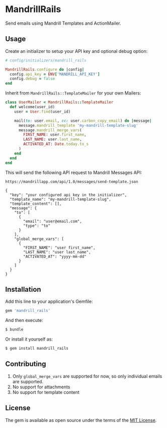 # MandrillRails
Send emails using Mandrill Templates and ActionMailer.

## Usage
Create an initializer to setup your API key and optional debug option:

```ruby
# config/initializers/mandrill_rails

MandrillRails.configure do |config|
  config.api_key = ENV['MANDRILL_API_KEY']
  config.debug = false
end
```

Inherit from `MandrillRails::TemplateMailer` for your own Mailers:

```ruby
class UserMailer < MandrillRails::TemplateMailer
  def welcome(user_id)
    user = User.find(user_id)

    mail(to: user.email, cc: user.carbon_copy_email) do |message|
      message.mandrill_template 'my-mandrill-template-slug'
      message.mandrill_merge_vars(
        FIRST_NAME: user.first_name,
        LAST_NAME: user.last_name,
        ACTIVATED_AT: Date.today.to_s
      )
    end
  end
end
```

This will send the following API request to Mandrill Messages API:

```
https://mandrillapp.com/api/1.0/messages/send-template.json

{
  "key": "your configured api key in the initializer",
  "template_name": "my-mandrill-template-slug",
  "template_content": [],
  "message": {
    "to": [
      {
        "email": "user@email.com",
        "type": "to"
      }
    ],
    "global_merge_vars": [
      {
        "FIRST_NAME": "user first_name",
        "LAST_NAME": "user last_name",
        "ACTIVATED_AT": "yyyy-mm-dd"
      }
    ]
  }
}
```

## Installation
Add this line to your application's Gemfile:

```ruby
gem 'mandrill_rails'
```

And then execute:
```bash
$ bundle
```

Or install it yourself as:
```bash
$ gem install mandrill_rails
```

## Contributing

1. Only `global_merge_vars` are supported for now, so only individual emails are supported.
2. No support for attachments
3. No support for template content

## License
The gem is available as open source under the terms of the [MIT License](https://opensource.org/licenses/MIT).
